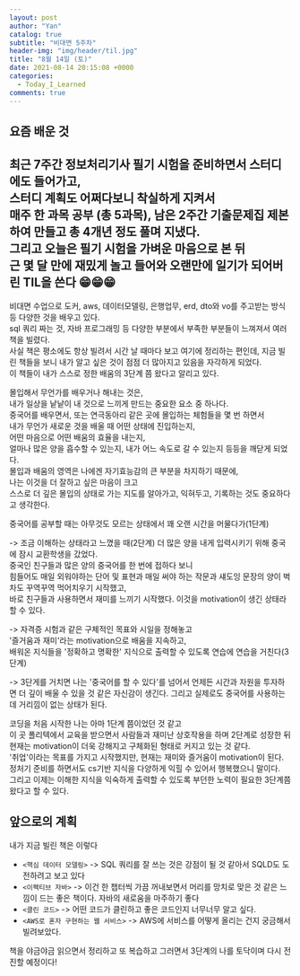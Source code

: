 ```yaml
---
layout: post
author: "Yan"
catalog: true
subtitle: "비대면 5주차"
header-img: "img/header/til.jpg"
title: "8월 14일 (토)"
date: 2021-08-14 20:15:08 +0000
categories:
  - Today_I_Learned
comments: true
---
```


## 요즘 배운 것

최근 7주간 정보처리기사 필기 시험을 준비하면서 스터디에도 들어가고,  
스터디 계획도 어쩌다보니 착실하게 지켜서  
매주 한 과목 공부 (총 5과목), 남은 2주간 기출문제집 제본하여 만들고 총 4개년 정도 풀며 지냈다.  
그리고 오늘은 필기 시험을 가벼운 마음으로 본 뒤  
근 몇 달 만에 재밌게 놀고 들어와 오랜만에 일기가 되어버린 TIL을 쓴다 😁😁😁  
---

비대면 수업으로 도커, aws, 데이터모델링, 은행업무, erd, dto와 vo를 주고받는 방식 등 다양한 것을 배우고 있다.  
sql 쿼리 짜는 것, 자바 프로그래밍 등 다양한 부분에서 부족한 부분들이 느껴져서 여러 책을 빌렸다.  
사실 책은 평소에도 항상 빌려서 시간 날 때마다 보고 여기에 정리하는 편인데,
  지금 빌린 책들을 보니 내가 알고 싶은 것이 점점 더 많아지고 있음을 자각하게 되었다.  
이 책들이 내가 스스로 정한 배움의 3단계 쯤 왔다고 알리고 있다.  
  
몰입해서 무언가를 배우거나 해내는 것은,  
내가 일상을 낱낱이 내 것으로 느끼게 만드는 중요한 요소 중 하나다.  
중국어를 배우면서, 또는 연극동아리 같은 곳에 몰입하는 체험들을 몇 번 하면서  
내가 무언가 새로운 것을 배울 때 어떤 상태에 진입하는지,  
어떤 마음으로 어떤 배움의 효율을 내는지,  
얼마나 많은 양을 흡수할 수 있는지, 내가 어느 속도로 갈 수 있는지 등등을 깨닫게 되었다.  
몰입과 배움의 영역은 나에겐 자기효능감의 큰 부분을 차지하기 때문에,  
나는 이것을 더 잘하고 싶은 마음이 크고  
스스로 더 깊은 몰입의 상태로 가는 지도를
  알아가고, 익혀두고, 기록하는 것도 중요하다고 생각한다.  
  
중국어를 공부할 때는 아무것도 모르는 상태에서 꽤 오랜 시간을 머물다가(1단계)  
  
-> 조금 이해하는 상태라고 느꼈을 때(2단계) 더 많은 양을 내게 입력시키기 위해 중국에 잠시 교환학생을 갔었다.   
중국인 친구들과 많은 양의 중국어를 한 번에 접하다 보니  
힘들어도 매일 외워야하는 단어 및 표현과 매일 써야 하는 작문과 섀도잉 문장의 양이 벅차도 꾸역꾸역 먹어치우기 시작했고,  
바로 친구들과 사용하면서 재미를 느끼기 시작했다. 이것을 motivation이 생긴 상태라 할 수 있다.  
  
-> 자격증 시험과 같은 구체적인 목표와 시일을 정해놓고  
'즐거움과 재미'라는 motivation으로 배움을 지속하고,  
배워온 지식들을 '정확하고 명확한' 지식으로 출력할 수 있도록
  연습에 연습을 거친다(3단계)  

-> 3단게를 거치면 나는 '중국어를 할 수 있다'를 넘어서 언제든 시간과 자원을 투자하면 더 깊이 배울 수 있을 것 같은 자신감이 생긴다. 그리고 실제로도 중국어를 사용하는데 거리낌이 없는 상태가 된다.
  
코딩을 처음 시작한 나는 아마 1단계 쯤이었던 것 같고  
이 곳 폴리텍에서 교육을 받으면서 사람들과 재미난 상호작용을 하며 2단계로 성장한 뒤  
현재는 motivation이 더욱 강해지고 구체화된 형태로 커지고 있는 것 같다.  
'취업'이라는 목표를 가지고 시작했지만, 현재는 재미와 즐거움이 motivation이 된다.  
정처기 준비를 하면서도 cs기반 지식을 다양하게 익힐 수 있어서 행복했으니 말이다.  
그리고 이제는 이해한 지식을 익숙하게 출력할 수 있도록 부던한 노력이 필요한 3단계쯤 왔다고 할 수 있다.  

## 앞으로의 계획

내가 지금 빌린 책은 이렇다
- `<핵심 데이터 모델링>` -> SQL 쿼리를 잘 쓰는 것은 강점이 될 것 같아서 SQLD도 도전하려고 보고 있다
- `<이펙티브 자바>` -> 이건 한 챕터씩 가끔 꺼내보면서 머리를 망치로 맞은 것 같은 느낌이 드는 좋은 책이다. 자바의 새로움을 마주하기 좋다
- `<클린 코드>` -> 어떤 코드가 클린하고 좋은 코드인지 너무너무 알고 싶다.
- `<AWS로 혼자 구현하는 웹 서비스>` -> AWS에 서비스를 어떻게 올리는 건지 궁금해서 빌려보았다.

책을 야금야금 읽으면서 정리하고 또 복습하고 그러면서 3단계의 나를 토닥이며 다시 전진할 예정이다!